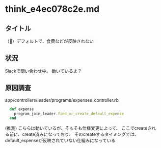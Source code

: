 # think_e4ec078c2e.md
## タイトル
（🐛）デフォルトで、食費などが反映されない

## 状況
Slackで問い合わせ中。
動いているよ？

## 原因調査
app/controllers/leader/programs/expenses_controller.rb
```rb
  def expense
    program_join_leader.find_or_create_default_expense
  end
```

(推測)
こちらは動いているが、そもそも仕様変更によって、
ここでcreateされる前に、create済みになっており、
そのcreateするタイミングでは、default_expenseが反映されていない仕組みになっている
